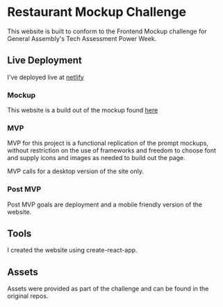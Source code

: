 # Restaurant Mockup Challenge  
This website is built to conform to the Frontend Mockup challenge for General Assembly's Tech Assessment Power Week.

## Live Deployment
I've deployed live at [netlify](restaurant-ga.netlify.app)

### Mockup
This website is a build out of the mockup found [here](https://github.com/dcartist/FrontEndHackathon/blob/master/MOCKUP/README.MD#restaurant-mockup)

### MVP 
MVP for this project is a functional replication of the prompt mockups, without restriction on the use of frameworks and freedom to choose font and supply icons and images as needed to build out the page. 

MVP calls for a desktop version of the site only. 

### Post MVP 
Post MVP goals are deployment and a mobile friendly version of the website. 

## Tools
I created the website using create-react-app. 

## Assets 
Assets were provided as part of the challenge and can be found in the original repos. 


